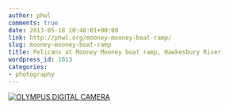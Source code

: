 ```yaml
---
author: phwl
comments: true
date: 2013-05-18 10:48:01+00:00
link: http://phwl.org/mooney-mooney-boat-ramp/
slug: mooney-mooney-boat-ramp
title: Pelicans at Mooney Mooney boat ramp, Hawkesbury River
wordpress_id: 1013
categories:
- photography
---
```


[![OLYMPUS DIGITAL CAMERA](http://www.phwl.org/wp-content/uploads/2013/05/P5182434-lr.jpg)](http://www.phwl.org/wp-content/uploads/2013/05/P5182434-lr.jpg)
